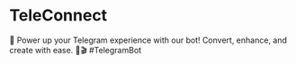 # TeleConnect
🤖 Power up your Telegram experience with our bot! Convert, enhance, and create with ease. 🎨🎬 #TelegramBot
